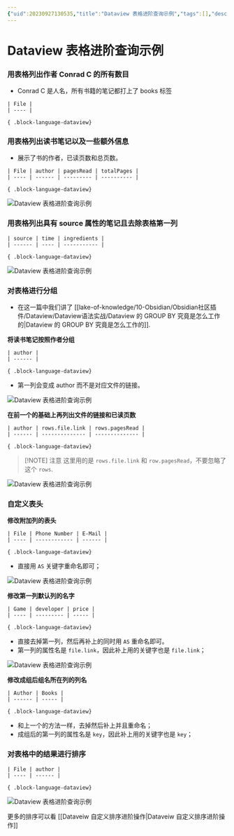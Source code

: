 ```yaml
---
{"uid":20230927130535,"title":"Dataview 表格进阶查询示例","tags":[],"description":null,"author":"Huajin","type":"other","draft":false,"editable":false,"modified":20231007235427,"dg-publish":true,"permalink":"/lake-of-knowledge/10-obsidian/obsidian/dataview/dataview/dataview/","dgPassFrontmatter":true}
---
```



# Dataview 表格进阶查询示例

### 用表格列出作者 Conrad C 的所有数目

- Conrad C 是人名，所有书籍的笔记都打上了 books 标签

`````示例代码
| File |
| ---- |

{ .block-language-dataview}
`````

### 用表格列出读书笔记以及一些额外信息

- 展示了书的作者，已读页数和总页数。

`````示例代码
| File | author | pagesRead | totalPages |
| ---- | ------ | --------- | ---------- |

{ .block-language-dataview}
`````

![Dataview 表格进阶查询示例](https://cdn.pkmer.cn/images/Pasted%20image%2020230927155703.png!pkmer)

### 用表格列出具有 source 属性的笔记且去除表格第一列

`````示例代码
| source | time | ingredients |
| ------ | ---- | ----------- |

{ .block-language-dataview}
`````

![Dataview 表格进阶查询示例](https://cdn.pkmer.cn/images/Pasted%20image%2020230927155654.png!pkmer)

### 对表格进行分组

- 在这一篇中我们讲了 [[lake-of-knowledge/10-Obsidian/Obsidian社区插件/Dataview/Dataview语法实战/Dataview 的 GROUP BY 究竟是怎么工作的\|Dataview 的 GROUP BY 究竟是怎么工作的]].

**将读书笔记按照作者分组**

`````示例代码
| author |
| ------ |

{ .block-language-dataview}
`````

- 第一列会变成 author 而不是对应文件的链接。

![Dataview 表格进阶查询示例](https://cdn.pkmer.cn/images/1695801384832.png!pkmer)

**在前一个的基础上再列出文件的链接和已读页数**

`````示例代码
| author | rows.file.link | rows.pagesRead |
| ------ | -------------- | -------------- |

{ .block-language-dataview}
`````

> [!NOTE] 注意
> 这里用的是 `rows.file.link` 和 `row.pagesRead`，不要忽略了这个 `rows`.

![Dataview 表格进阶查询示例](https://cdn.pkmer.cn/images/Pasted%20image%2020230927155836.png!pkmer)

### 自定义表头

**修改附加列的表头**

`````示例代码
| File | Phone Number | E-Mail |
| ---- | ------------ | ------ |

{ .block-language-dataview}
`````

- 直接用 `AS` 关键字重命名即可；

![Dataview 表格进阶查询示例](https://cdn.pkmer.cn/images/Pasted%20image%2020230927160109.png!pkmer)

**修改第一列默认列的名字**

`````示例代码
| Game | developer | price |
| ---- | --------- | ----- |

{ .block-language-dataview}
`````

- 直接去掉第一列，然后再补上的同时用 `AS` 重命名即可。
- 第一列的属性名是 `file.link`，因此补上用的关键字也是 `file.link`；

![Dataview 表格进阶查询示例](https://cdn.pkmer.cn/images/Pasted%20image%2020230927160147.png!pkmer)

**修改成组后组名所在列的列名**

`````示例代码
| Author | Books |
| ------ | ----- |

{ .block-language-dataview}
`````

- 和上一个的方法一样，去掉然后补上并且重命名；
- 成组后的第一列的属性名是 `key`，因此补上用的关键字也是 `key`；

### 对表格中的结果进行排序

`````示例代码
| File | author |
| ---- | ------ |

{ .block-language-dataview}
`````

![Dataview 表格进阶查询示例](https://cdn.pkmer.cn/images/Pasted%20image%2020230927160404.png!pkmer)

更多的排序可以看 [[Dataveiw 自定义排序进阶操作\|Dataveiw 自定义排序进阶操作]]